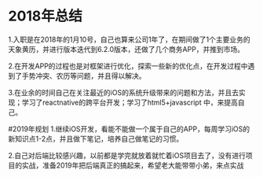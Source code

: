 # 2018年总结

1.入职是在2018年的1月10号，自己也算来公司1年了，在期间做了1个主要业务的天象黄历，并进行版本迭代到6.2.0版本，还做了几个商务APP，并推到市场。

2.在开发APP的过程也是对框架进行优化，探索一些新的优化点，在开发过程中遇到了手势冲突、农历等问题，并且得以解决。

3.在业余的时间自己在关注最近的iOS的系统升级带来的问题和方法，并且去实现；学习了reactnative的跨平台开发；学习了html5+javascript 中，来提高自己。


#2019年规划
1.继续iOS开发，看能不能做一个属于自己的APP，每周学习iOS的新知识点1-2点，并且做下笔记，培养自己做笔记的习惯。

2.自己对后端比较感兴趣，以前都是学完就放着就忙着iOS项目去了，没有进行项目的实战，准备2019年把后端真正的搞起来，希望老大能带带小弟，来点实战
